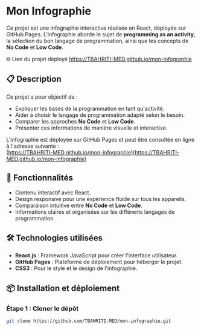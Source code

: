 # Mon Infographie

Ce projet est une infographie interactive réalisée en React, déployée sur GitHub Pages. L'infographie aborde le sujet de **programming as an activity**, la sélection du bon langage de programmation, ainsi que les concepts de **No Code** et **Low Code**.

🌐 Lien du projet déployé
https://TBAHRITI-MED.github.io/mon-infographie
## 📋 Description

Ce projet a pour objectif de :
- Expliquer les bases de la programmation en tant qu'activité.
- Aider à choisir le langage de programmation adapté selon le besoin.
- Comparer les approches **No Code** et **Low Code**.
- Présenter ces informations de manière visuelle et interactive.

L'infographie est déployée sur GitHub Pages et peut être consultée en ligne à l'adresse suivante :  
[https://TBAHRITI-MED.github.io/mon-infographie](https://TBAHRITI-MED.github.io/mon-infographie)

## 🚀 Fonctionnalités

- Contenu interactif avec React.
- Design responsive pour une expérience fluide sur tous les appareils.
- Comparaison intuitive entre **No Code** et **Low Code**.
- Informations claires et organisées sur les différents langages de programmation.

## 🛠️ Technologies utilisées

- **React.js** : Framework JavaScript pour créer l'interface utilisateur.
- **GitHub Pages** : Plateforme de déploiement pour héberger le projet.
- **CSS3** : Pour le style et le design de l'infographie.

## 📦 Installation et déploiement

### Étape 1 : Cloner le dépôt
```bash
git clone https://github.com/TBAHRITI-MED/mon-infographie.git



